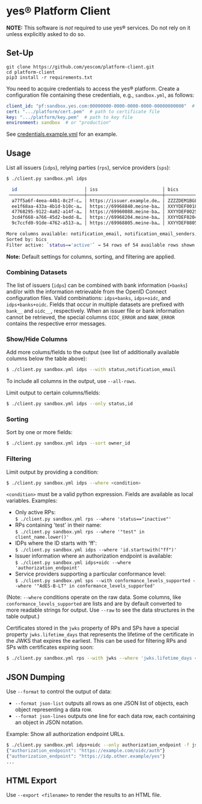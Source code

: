 # yes® Platform Client

**NOTE:** This software is *not* required to use yes® services. Do not rely on it unless explicitly asked to do so.

## Set-Up

```
git clone https://github.com/yescom/platform-client.git
cd platform-client
pip3 install -r requirements.txt
```

You need to acquire credentials to access the yes® platform. Create a configuration file containing these credentials, e.g., `sandbox.yml`, as follows:

```yaml
client_id: "pf:sandbox.yes.com:00000000-0000-0000-0000-00000000000"  # your platform client ID
cert: ".../platform/cert.pem"  # path to certificate file
key: ".../platform/key.pem"  # path to key file
environment: sandbox  # or "production"
```

See [credentials.example.yml](credentials.example.yml) for an example.

## Usage

List all issuers (`idps`), relying parties (`rps`), service providers (`sps`):

```bash
$ ./client.py sandbox.yml idps

  id                         │ iss                        │ bics                        │ owner_id    
 ────────────────────────────┼────────────────────────────┼─────────────────────────────┼────────────╴
  a77f5a6f-4eea-44b1-8c2f-c… │ https://issuer.example.de… │ ZZZZDEM1BGL                 │ xidp        
  ee1f68aa-433a-4b1d-b10c-a… │ https://69968840.meine-ba… │ XXYYDEF0018                 │ 420081      
  47768295-9122-4a82-a14f-a… │ https://69960088.meine-ba… │ XXYYDEF002S                 │ 420081      
  3cd4f668-a766-45d2-bedd-8… │ https://69968204.meine-ba… │ XXYYDEF0204                 │ 420081      
  9c7ccfd0-91de-4762-a513-a… │ https://69968805.meine-ba… │ XXYYDEF0805                 │ 420081      

More columns available: notification_email, notification_email_senders, status
Sorted by: bics
Filter active: `status=='active'` → 54 rows of 54 available rows shown.
```
**Note:** Default settings for columns, sorting, and filtering are applied. 

### Combining Datasets
The list of issuers (`idps`) can be combined with bank information (`+banks`) and/or with the information retrievable from the OpenID Connect configuration files. Valid combinations: `idps+banks`, `idps+oidc`, and `idps+banks+oidc`. Fields that occur in multiple datasets are prefixed with `bank__` and `oidc__`, respectively. When an issuer file or bank information cannot be retrieved, the special columns `OIDC_ERROR` and `BANK_ERROR` contains the respective error messages. 


### Show/Hide Columns

Add more colums/fields to the output (see list of additionally available columns below the table above):
```bash
$ ./client.py sandbox.yml idps --with status,notification_email
```
To include all columns in the output, use `--all-rows`.

Limit output to certain columns/fields:
```bash
$ ./client.py sandbox.yml idps --only status,id
```

### Sorting

Sort by one or more fields:
```bash
$ ./client.py sandbox.yml idps --sort owner_id
```

### Filtering

Limit output by providing a condition:
```bash
$ ./client.py sandbox.yml idps --where <condition>
```
`<condition>` must be a valid python expression. Fields are available as local variables. Examples:

 * Only active RPs:  \
    `$ ./client.py sandbox.yml rps --where 'status=="inactive"'`
 * RPs containing 'test' in their name: \
    `$ ./client.py sandbox.yml rps --where '"test" in client_name.lower()'`
 * IDPs where the ID starts with 'ff': \
    `$ ./client.py sandbox.yml idps --where 'id.startswith("ff")'`
 * Issuer information where an authorization endpoint is available: \
    `$ ./client.py sandbox.yml idps+oidc --where 'authorization_endpoint'`
 * Service providers supporting a particular conformance level: \
    `$ ./client.py sandbox.yml sps --with conformance_levels_supported --where '"AdES-B-LT" in conformance_levels_supported'`

(Note: `--where` conditions operate on the raw data. Some columns, like `conformance_levels_supported` are lists and are by default converted to more readable strings for output. Use `--raw` to see the data structures in the table output.)

Certificates stored in the `jwks` property of RPs and SPs have a special property `jwks.lifetime_days` that represents the lifetime of the certificate in the JWKS that expires the earliest. This can be used for filtering RPs and SPs with certificates expiring soon:

```bash
$ ./client.py sandbox.yml rps --with jwks --where 'jwks.lifetime_days < 100'
```

## JSON Dumping
Use `--format` to control the output of data:

* `--format json-list` outputs all rows as one JSON list of objects, each object representing a data row. 
* `--format json-lines` outputs one line for each data row, each containing an object in JSON notation.

Example: Show all authorization endpoint URLs.
```bash
$ ./client.py sandbox.yml idps+oidc --only authorization_endpoint -f json-lines --where 'authorization_endpoint'
{"authorization_endpoint": "https://example.com/oidc/auth"}
{"authorization_endpoint": "https://idp.other.example/yes"}
...
```
## HTML Export
Use `--export <filename>` to render the results to an HTML file.

